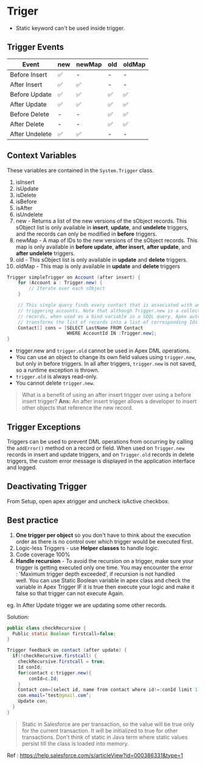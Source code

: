 # Triger

- Static keyword can't be used inside trigger.

## Trigger Events

| Event | new | newMap | old | oldMap|
|---------|-------|------|-------|-------|
|Before Insert   |✅|-|-|-|
|After Insert    |✅|✅|-|-|
|Before Update   |✅|✅|✅|✅|
|After Update    |✅|✅|✅|✅|
|Before Delete   |-|-|✅|✅|
|After Delete    |-|-|✅|✅|
|After Undelete  |✅|✅|-|-

## Context Variables

These variables are contained in the ```System.Trigger``` class.

1. isInsert
2. isUpdate
3. isDelete
4. isBefore
5. isAfter
6. isUndelete
7. new - Returns a list of the new versions of the sObject records. This sObject list is only available in **insert**, **update**, and **undelete** triggers, and the records can only be modified in **before** triggers.
8. newMap - A map of IDs to the new versions of the sObject records. This map is only available in **before update**, **after insert**, **after update**, and **after undelete** triggers.
9. old - This sObject list is only available in **update** and **delete** triggers.
10. oldMap - This map is only available in **update** and **delete** triggers

``` java
Trigger simpleTrigger on Account (after insert) {
    for (Account a : Trigger.new) {
        // Iterate over each sObject
    }

    // This single query finds every contact that is associated with any of the
    // triggering accounts. Note that although Trigger.new is a collection of  
    // records, when used as a bind variable in a SOQL query, Apex automatically
    // transforms the list of records into a list of corresponding Ids.
    Contact[] cons = [SELECT LastName FROM Contact
                      WHERE AccountId IN :Trigger.new];
}
```

- trigger.new and ```trigger.old``` cannot be used in Apex DML operations.
- You can use an object to change its own field values using ```trigger.new```, but only in before triggers. In all after triggers, ```trigger.new``` is not saved, so a runtime exception is thrown.
- ```trigger.old``` is always read-only.
- You cannot delete ```trigger.new```.

>What is a benefit of using an after insert trigger over using a before insert trigger?
> **Ans:** An after insert trigger allows a developer to insert other objects that reference the new record.

## Trigger Exceptions

Triggers can be used to prevent DML operations from occurring by calling the ```addError()``` method on a record or field. When used on ```Trigger.new``` records in insert and update triggers, and on ```Trigger.old``` records in delete triggers, the custom error message is displayed in the application interface and logged.

## Deactivating Trigger

From Setup, open apex atrigger and uncheck isActive checkbox.

## Best practice

1. **One trigger per object** so you don't have to think about the execution order as there is no control over which trigger would be executed first.
2. Logic-less Triggers - use **Helper classes** to handle logic.
3. Code coverage 100%
4. **Handle recursion** - To avoid the recursion on a trigger, make sure your trigger is getting executed only one time. You may encounter the error : 'Maximum trigger depth exceeded', if recursion is not handled well. You can use Static Boolean variable in apex class and check the variable in Apex Trigger IF it is true then execute your logic and make it false so that trigger can not execute Again.

eg. In After Update trigger we are updating some other records.

Solution:

``` java
public class checkRecursive {
  Public static Boolean firstcall=false;
}
```

``` java
Trigger feedback on contact (after update) {
  if(!checkRecursive.firstcall) {
    checkRecursive.firstcall = true;
    Id conId;
    for(contact c:trigger.new){
        conId=c.Id;
    }
    Contact con=[select id, name from contact where id!=:conId limit 1];
    con.email=‘test@gmail.com’;
    Update con;
  }
}
```

> Static in Salesforce are per transaction, so the value will be true only for the current transaction. It will be initialized to true for other transactions. Don't think of static in Java term where static values persist till the class is loaded into memory.

Ref : <https://help.salesforce.com/s/articleView?id=000386331&type=1>
